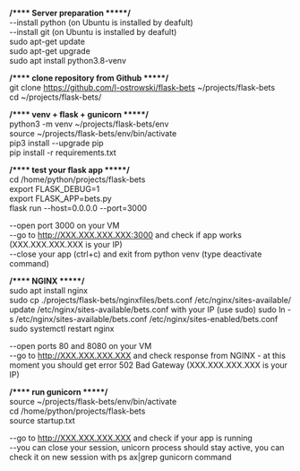 <b>/**** Server preparation *****/</b>  
--install python (on Ubuntu is installed by deafult)  
--install git (on Ubuntu is installed by deafult)  
sudo apt-get update  
sudo apt-get upgrade  
sudo apt install python3.8-venv  

<b>/**** clone repository from Github *****/</b>  
git clone https://github.com/l-ostrowski/flask-bets ~/projects/flask-bets  
cd ~/projects/flask-bets/  

<b>/**** venv + flask + gunicorn *****/</b>    
python3 -m venv ~/projects/flask-bets/env    
source ~/projects/flask-bets/env/bin/activate  
pip3 install --upgrade pip  
pip install -r requirements.txt

<b>/**** test your flask app *****/</b>    
cd /home/python/projects/flask-bets  
export FLASK_DEBUG=1  
export FLASK_APP=bets.py  
flask run --host=0.0.0.0 --port=3000  

--open port 3000 on your VM    
--go to http://XXX.XXX.XXX.XXX:3000 and check if app works (XXX.XXX.XXX.XXX is your IP)  
--close your app (ctrl+c) and exit from python venv (type deactivate command)

<b>/**** NGINX *****/</b>    
sudo apt install nginx  
sudo cp ./projects/flask-bets/nginxfiles/bets.conf /etc/nginx/sites-available/
update /etc/nginx/sites-available/bets.conf with your IP (use sudo)
sudo ln -s /etc/nginx/sites-available/bets.conf /etc/nginx/sites-enabled/bets.conf  
sudo systemctl restart nginx  

--open ports 80 and 8080 on your VM    
--go to http://XXX.XXX.XXX.XXX and check response from NGINX - at this moment you should get error 502 Bad Gateway (XXX.XXX.XXX.XXX is your IP) 

<b>/**** run gunicorn *****/</b>   
source ~/projects/flask-bets/env/bin/activate  
cd /home/python/projects/flask-bets  
source startup.txt  

--go to http://XXX.XXX.XXX.XXX and check if your app is running  
--you can close your session, unicorn process should stay active, you can check it on new session with  ps ax|grep gunicorn command 
